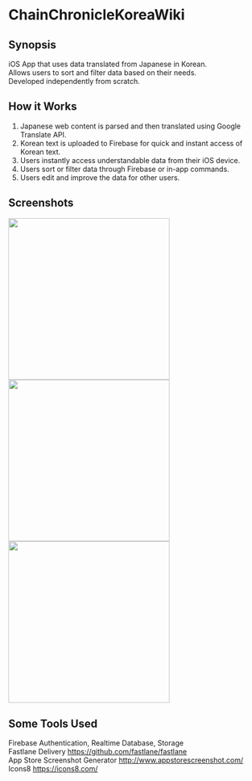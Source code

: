 # ChainChronicleKoreaWiki

## Synopsis
iOS App that uses data translated from Japanese in Korean.  
Allows users to sort and filter data based on their needs.  
Developed independently from scratch.

## How it Works
1. Japanese web content is parsed and then translated using Google Translate API.
2. Korean text is uploaded to Firebase for quick and instant access of Korean text.
3. Users instantly access understandable data from their iOS device.
4. Users sort or filter data through Firebase or in-app commands. 
5. Users edit and improve the data for other users.

## Screenshots

<img src="https://github.com/jitaek/ChainChronicleKoreaWiki/blob/master/Screenshots/PreviewHome.png" width="320">
<img src="https://github.com/jitaek/ChainChronicleKoreaWiki/blob/master/Screenshots/PreviewFilter.png" width="320">
<img src="https://github.com/jitaek/ChainChronicleKoreaWiki/blob/master/Screenshots/PreviewAbility.png" width="320">

## Some Tools Used
Firebase Authentication, Realtime Database, Storage  
Fastlane Delivery https://github.com/fastlane/fastlane  
App Store Screenshot Generator http://www.appstorescreenshot.com/  
Icons8 https://icons8.com/

